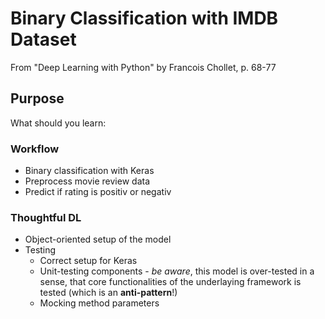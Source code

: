 # Binary Classification with IMDB Dataset

From "Deep Learning with Python" by Francois Chollet, p. 68-77

## Purpose
What should you learn:

### Workflow
* Binary classification with Keras
* Preprocess movie review data
* Predict if rating is positiv or negativ

### Thoughtful DL
* Object-oriented setup of the model
* Testing
    * Correct setup for Keras
    * Unit-testing components - _be aware_, this model is over-tested in a sense, that core functionalities of the underlaying framework is tested (which is an __anti-pattern__!)
    * Mocking method parameters
